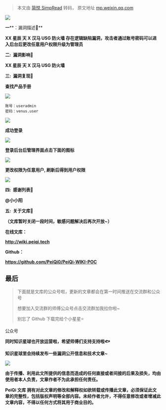 > 本文由 [简悦 SimpRead](http://ksria.com/simpread/) 转码， 原文地址 [mp.weixin.qq.com](https://mp.weixin.qq.com/s/un1SdjBpjhzQmgL_tpFeXQ)

![](https://mmbiz.qpic.cn/mmbiz_gif/ibicicIH182el5PaBkbJ8nfmXVfbQx819qWWENXGA38BxibTAnuZz5ujFRic5ckEltsvWaKVRqOdVO88GrKT6I0NTTQ/640?wx_fmt=gif)

**一****：漏洞描述🐑**

**XX 星辰 天 X 汉马 USG 防火墙 存在逻辑缺陷漏洞，攻击者通过账号密码可以进入后台后更改任意用户权限升级为管理员**

**二:  漏洞影响🐇**

**XX 星辰 天 X 汉马 USG 防火墙**

**三:  漏洞复现🐋**

**查找产品手册**

![](https://mmbiz.qpic.cn/mmbiz_png/ibicicIH182el4xUiaX4qL4NngEGMU1yO05PkMXqZzlJ8XnylXtPdYibXUAxDEBgfdbwg85XsyZ1Q8H5KphbhgckARA/640?wx_fmt=png)

```
账号：useradmin
密码：venus.user
```

![](https://mmbiz.qpic.cn/mmbiz_png/ibicicIH182el4xUiaX4qL4NngEGMU1yO05PVa91rYj754GmGYBzmXVAgAgJ8FYRB8myjicMRIeFkFrUTyZVQsiaZ9gA/640?wx_fmt=png)

**成功登录**

![](https://mmbiz.qpic.cn/mmbiz_png/ibicicIH182el4xUiaX4qL4NngEGMU1yO05PsoR0pEIcP6CSmKc3T34icFYIHSLXzdzCYFOhGN9ItcVLicHl95ezhosw/640?wx_fmt=png)

**登录后台后管理界面点击下面的图标**

![](https://mmbiz.qpic.cn/mmbiz_png/ibicicIH182el4xUiaX4qL4NngEGMU1yO05PTeTtEraFrxvzHWo46Mz37MtljORsgognGB0CeIcQVtlic5fS0tQibqGw/640?wx_fmt=png)

**更改权限为任意用户, 刷新后得到用户权限**

![](https://mmbiz.qpic.cn/mmbiz_png/ibicicIH182el4xUiaX4qL4NngEGMU1yO05PiaLedmAryCKlKicRmR3sDrLUzVym8xA5p2FDDRm0FQUpvMBjMzfYK9wg/640?wx_fmt=png)

 ****四:  感谢列表🦉****

**@小小阳**

 ****五:  关于文库🦉****

******（文库暂时关闭一段时间，敏感问题解决后再次开放~）******

**在线文库：**

**http://wiki.peiqi.tech**

**Github：**

**https://github.com/PeiQi0/PeiQi-WIKI-POC**

最后
--

> 下面就是文库的公众号啦，更新的文章都会在第一时间推送在交流群和公众号
> 
> 想要加入交流群的师傅公众号点击交流群加我拉你啦~
> 
> 别忘了 Github 下载完给个小星星⭐

公众号

**同时知识星球也开放运营啦，希望师傅们支持支持啦🐟**

**知识星球里会持续发布一些漏洞公开信息和技术文章~**

![](https://mmbiz.qpic.cn/mmbiz_png/ibicicIH182el4WtnXiaQtWgfvq4DhHUTibj4kdCIpibz3T8kWS3Tt3RJWPGnvRI4fWu3xSSMIruSyl76vbyXTWDM4icA/640?wx_fmt=png)

**由于传播、利用此文所提供的信息而造成的任何直接或者间接的后果及损失，均由使用者本人负责，文章作者不为此承担任何责任。**

**PeiQi 文库 拥有对此文章的修改和解释权如欲转载或传播此文章，必须保证此文章的完整性，包括版权声明等全部内容。未经作者允许，不得任意修改或者增减此文章内容，不得以任何方式将其用于商业目的。**